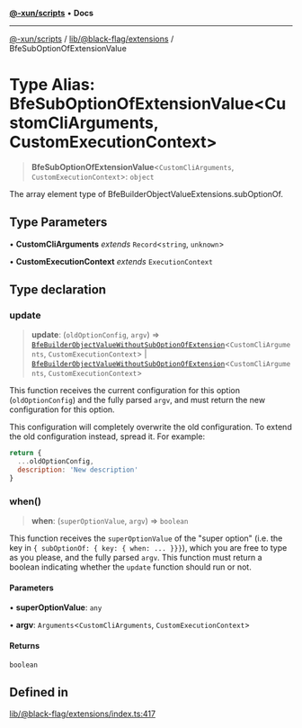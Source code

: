 [**@-xun/scripts**](../../../../README.md) • **Docs**

***

[@-xun/scripts](../../../../README.md) / [lib/@black-flag/extensions](../README.md) / BfeSubOptionOfExtensionValue

# Type Alias: BfeSubOptionOfExtensionValue\<CustomCliArguments, CustomExecutionContext\>

> **BfeSubOptionOfExtensionValue**\<`CustomCliArguments`, `CustomExecutionContext`\>: `object`

The array element type of
BfeBuilderObjectValueExtensions.subOptionOf.

## Type Parameters

• **CustomCliArguments** *extends* `Record`\<`string`, `unknown`\>

• **CustomExecutionContext** *extends* `ExecutionContext`

## Type declaration

### update

> **update**: (`oldOptionConfig`, `argv`) => [`BfeBuilderObjectValueWithoutSubOptionOfExtension`](BfeBuilderObjectValueWithoutSubOptionOfExtension.md)\<`CustomCliArguments`, `CustomExecutionContext`\> \| [`BfeBuilderObjectValueWithoutSubOptionOfExtension`](BfeBuilderObjectValueWithoutSubOptionOfExtension.md)\<`CustomCliArguments`, `CustomExecutionContext`\>

This function receives the current configuration for this option
(`oldOptionConfig`) and the fully parsed `argv`, and must return the new
configuration for this option.

This configuration will completely overwrite the old configuration. To
extend the old configuration instead, spread it. For example:

```javascript
return {
  ...oldOptionConfig,
  description: 'New description'
}
```

### when()

> **when**: (`superOptionValue`, `argv`) => `boolean`

This function receives the `superOptionValue` of the "super option" (i.e.
the key in `{ subOptionOf: { key: { when: ... }}}`), which you are free to
type as you please, and the fully parsed `argv`. This function must return
a boolean indicating whether the `update` function should run or not.

#### Parameters

• **superOptionValue**: `any`

• **argv**: `Arguments`\<`CustomCliArguments`, `CustomExecutionContext`\>

#### Returns

`boolean`

## Defined in

[lib/@black-flag/extensions/index.ts:417](https://github.com/Xunnamius/xscripts/blob/c4bd6059488244ad158454492e5cfe3fcc65a457/lib/@black-flag/extensions/index.ts#L417)
